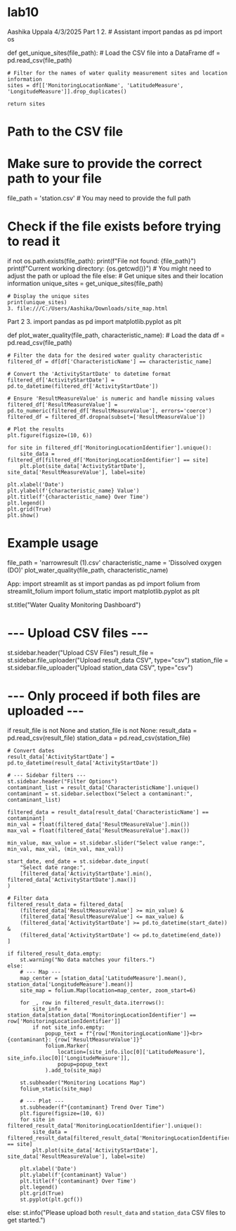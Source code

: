 # lab10

Aashika Uppala
4/3/2025
Part 1
2. # Assistant
import pandas as pd
import os

def get_unique_sites(file_path):
    # Load the CSV file into a DataFrame
    df = pd.read_csv(file_path)
    
    # Filter for the names of water quality measurement sites and location information
    sites = df[['MonitoringLocationName', 'LatitudeMeasure', 'LongitudeMeasure']].drop_duplicates()
    
    return sites

# Path to the CSV file
# Make sure to provide the correct path to your file
file_path = 'station.csv'  # You may need to provide the full path

# Check if the file exists before trying to read it
if not os.path.exists(file_path):
    print(f"File not found: {file_path}")
    print(f"Current working directory: {os.getcwd()}")
    # You might need to adjust the path or upload the file
else:
    # Get unique sites and their location information
    unique_sites = get_unique_sites(file_path)
    
    # Display the unique sites
    print(unique_sites)
    3. file:///C:/Users/Aashika/Downloads/site_map.html
    
  Part 2
  3. 
  import pandas as pd
import matplotlib.pyplot as plt

def plot_water_quality(file_path, characteristic_name):
    # Load the data
    df = pd.read_csv(file_path)

    # Filter the data for the desired water quality characteristic
    filtered_df = df[df['CharacteristicName'] == characteristic_name]

    # Convert the 'ActivityStartDate' to datetime format
    filtered_df['ActivityStartDate'] = pd.to_datetime(filtered_df['ActivityStartDate'])

    # Ensure 'ResultMeasureValue' is numeric and handle missing values
    filtered_df['ResultMeasureValue'] = pd.to_numeric(filtered_df['ResultMeasureValue'], errors='coerce')
    filtered_df = filtered_df.dropna(subset=['ResultMeasureValue'])

    # Plot the results
    plt.figure(figsize=(10, 6))
    
    for site in filtered_df['MonitoringLocationIdentifier'].unique():
        site_data = filtered_df[filtered_df['MonitoringLocationIdentifier'] == site]
        plt.plot(site_data['ActivityStartDate'], site_data['ResultMeasureValue'], label=site)

    plt.xlabel('Date')
    plt.ylabel(f'{characteristic_name} Value')
    plt.title(f'{characteristic_name} Over Time')
    plt.legend()
    plt.grid(True)
    plt.show()

# Example usage
file_path = 'narrowresult (1).csv'
characteristic_name = 'Dissolved oxygen (DO)'
plot_water_quality(file_path, characteristic_name)

App:
import streamlit as st
import pandas as pd
import folium
from streamlit_folium import folium_static
import matplotlib.pyplot as plt

st.title("Water Quality Monitoring Dashboard")

# --- Upload CSV files ---
st.sidebar.header("Upload CSV Files")
result_file = st.sidebar.file_uploader("Upload result_data CSV", type="csv")
station_file = st.sidebar.file_uploader("Upload station_data CSV", type="csv")

# --- Only proceed if both files are uploaded ---
if result_file is not None and station_file is not None:
    result_data = pd.read_csv(result_file)
    station_data = pd.read_csv(station_file)

    # Convert dates
    result_data['ActivityStartDate'] = pd.to_datetime(result_data['ActivityStartDate'])

    # --- Sidebar filters ---
    st.sidebar.header("Filter Options")
    contaminant_list = result_data['CharacteristicName'].unique()
    contaminant = st.sidebar.selectbox("Select a contaminant:", contaminant_list)

    filtered_data = result_data[result_data['CharacteristicName'] == contaminant]
    min_val = float(filtered_data['ResultMeasureValue'].min())
    max_val = float(filtered_data['ResultMeasureValue'].max())

    min_value, max_value = st.sidebar.slider("Select value range:", min_val, max_val, (min_val, max_val))

    start_date, end_date = st.sidebar.date_input(
        "Select date range:",
        [filtered_data['ActivityStartDate'].min(), filtered_data['ActivityStartDate'].max()]
    )

    # Filter data
    filtered_result_data = filtered_data[
        (filtered_data['ResultMeasureValue'] >= min_value) &
        (filtered_data['ResultMeasureValue'] <= max_value) &
        (filtered_data['ActivityStartDate'] >= pd.to_datetime(start_date)) &
        (filtered_data['ActivityStartDate'] <= pd.to_datetime(end_date))
    ]

    if filtered_result_data.empty:
        st.warning("No data matches your filters.")
    else:
        # --- Map ---
        map_center = [station_data['LatitudeMeasure'].mean(), station_data['LongitudeMeasure'].mean()]
        site_map = folium.Map(location=map_center, zoom_start=6)

        for _, row in filtered_result_data.iterrows():
            site_info = station_data[station_data['MonitoringLocationIdentifier'] == row['MonitoringLocationIdentifier']]
            if not site_info.empty:
                popup_text = f"{row['MonitoringLocationName']}<br>{contaminant}: {row['ResultMeasureValue']}"
                folium.Marker(
                    location=[site_info.iloc[0]['LatitudeMeasure'], site_info.iloc[0]['LongitudeMeasure']],
                    popup=popup_text
                ).add_to(site_map)

        st.subheader("Monitoring Locations Map")
        folium_static(site_map)

        # --- Plot ---
        st.subheader(f"{contaminant} Trend Over Time")
        plt.figure(figsize=(10, 6))
        for site in filtered_result_data['MonitoringLocationIdentifier'].unique():
            site_data = filtered_result_data[filtered_result_data['MonitoringLocationIdentifier'] == site]
            plt.plot(site_data['ActivityStartDate'], site_data['ResultMeasureValue'], label=site)

        plt.xlabel('Date')
        plt.ylabel(f'{contaminant} Value')
        plt.title(f'{contaminant} Over Time')
        plt.legend()
        plt.grid(True)
        st.pyplot(plt.gcf())

else:
    st.info("Please upload both `result_data` and `station_data` CSV files to get started.")
